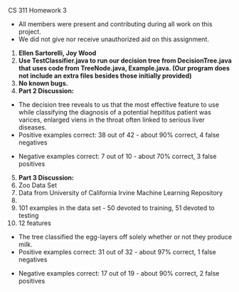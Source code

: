 CS 311 Homework 3
- All members were present and contributing during all work on this project.
- We did not give nor receive unauthorized aid on this assignment.

1. **Ellen Sartorelli, Joy Wood**
2. **Use TestClassifier.java to run our decision tree from DecisionTree.java that
    uses code from TreeNode.java, Example.java. (Our program does not include an
    extra files besides those initially provided)**
3. **No known bugs.**
4. **Part 2 Discussion:**
  * The decision tree reveals to us that the most effective feature to use while classifying the diagnosis of a potential hepititus patient was varices, enlarged viens in the throat often linked to serious liver diseases. 
  * Positive examples correct: 38 out of 42 - about 90% correct, 4 false negatives
  - Negative examples correct: 7 out of 10 - about 70% correct, 3 false positives
5. **Part 3 Discussion:**
  1. Zoo Data Set
  2. Data from University of California Irvine Machine Learning Repository
  3. 
  4. 101 examples in the data set - 50 devoted to training, 51 devoted to testing
  5. 12 features

  * The tree classified the egg-layers off solely whether or not they produce milk.
  * Positive examples correct: 31 out of 32 - about 97% correct, 1 false negatives
  - Negative examples correct: 17 out of 19 - about 90% correct, 2 false positives
